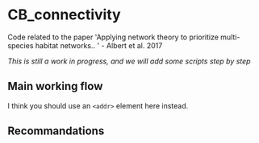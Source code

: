 # CB_connectivity
Code related to the paper 'Applying network theory to prioritize multi-species habitat networks.. ' - Albert et al. 2017

*This is still a work in progress, and we will add some scripts step by step*

## Main working flow
I think you should use an
`<addr>` 
element here instead.
## Recommandations


